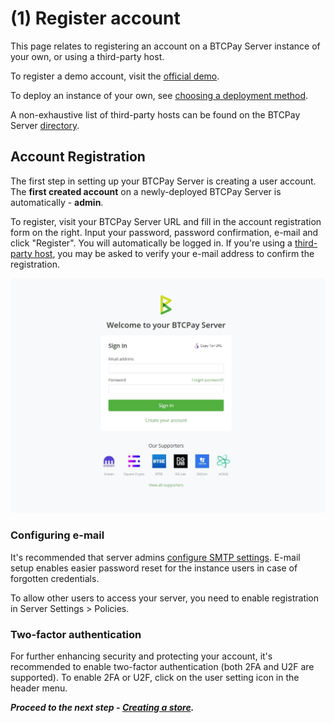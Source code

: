 # (1) Register account

This page relates to registering an account on a BTCPay Server instance of your own, or using a third-party host.

To register a demo account, visit the [official demo](https://mainnet.demo.btcpayserver.org/login).

To deploy an instance of your own, see [choosing a deployment method](/Deployment/README.md).

A non-exhaustive list of third-party hosts can be found on the BTCPay Server [directory](https://directory.btcpayserver.org/filter/hosts).

## Account Registration

The first step in setting up your BTCPay Server is creating a user account. The **first created account** on a newly-deployed BTCPay Server is automatically - **admin**.

To register, visit your BTCPay Server URL and fill in the account registration form on the right. Input your password, password confirmation, e-mail and click "Register". You will automatically be logged in. If you're using a [third-party host](/Deployment/ThirdPartyHosting.md), you may be asked to verify your e-mail address to confirm the registration.

![BTCPay Server registration](./img/btcpay-registration-page.jpg "BTCPay Server registration")

### Configuring e-mail

It's recommended that server admins [configure SMTP settings](./FAQ/ServerSettings.md#how-to-configure-smtp-settings-in-btcpay). E-mail setup enables easier password reset for the instance users in case of forgotten credentials.

To allow other users to access your server, you need to enable registration in Server Settings > Policies.

### Two-factor authentication

For further enhancing security and protecting your account, it's recommended to enable two-factor authentication (both 2FA and U2F are supported). To enable 2FA or U2F, click on the user setting icon in the header menu.

***Proceed to the next step - [Creating a store](./CreateStore.md).***
